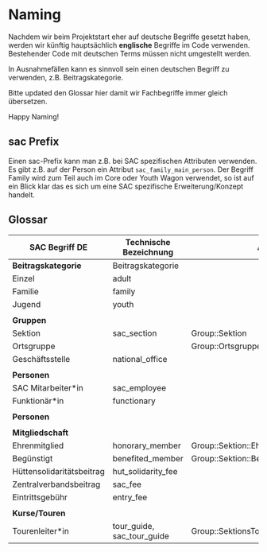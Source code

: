 # Naming

Nachdem wir beim Projektstart eher auf deutsche Begriffe gesetzt haben, werden wir künftig hauptsächlich **englische** Begriffe im Code verwenden. Bestehender Code mit deutschen Terms müssen nicht umgestellt werden.

In Ausnahmefällen kann es sinnvoll sein einen deutschen Begriff zu verwenden, z.B. Beitragskategorie.

Bitte updated den Glossar hier damit wir Fachbegriffe immer gleich übersetzen.

Happy Naming!

## sac Prefix

Einen sac-Prefix kann man z.B. bei SAC spezifischen Attributen verwenden. Es gibt z.B. auf der Person ein Attribut `sac_family_main_person`. Der Begriff Family wird zum Teil auch im Core oder Youth Wagon verwendet, so ist auf ein Blick klar das es sich um eine SAC spezifische Erweiterung/Konzept handelt.

## Glossar

| SAC Begriff DE            | Technische Bezeichnung     | Ausnahmen                                     |
| ------------------------- | -------------------------- | --------------------------------------------- |
| **Beitragskategorie**     | Beitragskategorie          |                                               |
| Einzel                    | adult                      |                                               |
| Familie                   | family                     |                                               |
| Jugend                    | youth                      |                                               |
|                           |                            |                                               |
| **Gruppen**               |                            |                                               |
| Sektion                   | sac_section                | Group::Sektion                                |
| Ortsgruppe                |                            | Group::Ortsgruppe                             |
| Geschäftsstelle           | national_office            |                                               |
|                           |                            |                                               |
| **Personen**              |                            |                                               |
| SAC Mitarbeiter*in        | sac_employee               |                                               |
| Funktionär*in             | functionary                |                                               |
|                           |                            |                                               |
| **Personen**              |                            |                                               |
|                           |                            |                                               |
| **Mitgliedschaft**        |                            |                                               |
| Ehrenmitglied             | honorary_member            | Group::Sektion::Ehrenmitglied                 |
| Begünstigt                | benefited_member           | Group::Sektion::Beguenstigt                   |
| Hüttensolidaritätsbeitrag | hut_solidarity_fee         |                                               |
| Zentralverbandsbeitrag    | sac_fee                    |                                               |
| Eintrittsgebühr           | entry_fee                  |                                               |
|                           |                            |                                               |
| **Kurse/Touren**          |                            |                                               |
| Tourenleiter*in           | tour_guide, sac_tour_guide | Group::SektionsTourenkommission::Tourenleiter |

